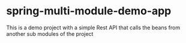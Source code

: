 # spring-multi-module-demo-app

This is a demo project with a simple Rest API that calls the beans from another sub modules of the project
